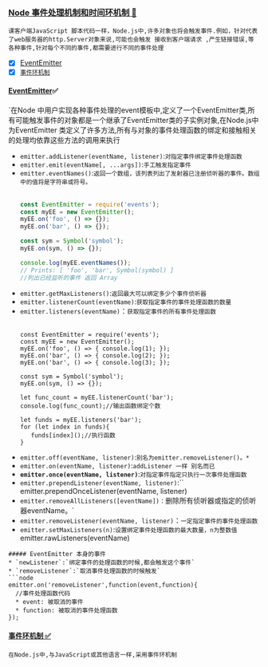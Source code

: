 ### [Node 事件处理机制和时间环机制 :maple_leaf: ](#top)<span id="top"></span>
`课客户端JavaScript 脚本代码一样，Node.js中,许多对象也将会触发事件.例如，针对代表了web服务器的http.Server对象来说,可能也会触发 接收到客户端请求
,产生链接错误,等各种事件,针对每个不同的事件,都需要进行不同的事件处理`
- [x] [EventEmitter](#EventEmitter)
- [x] [`事件环机制`](#Eventloop)

#### [EventEmitter](#):white_check_mark: <span id="EventEmitter"></span>	
`在Node 中用户实现各种事件处理的event模板中,定义了一个EventEmitter类,所有可能触发事件的对象都是一个继承了EventEmitter类的子实例对象,在Node.js中
为EventEmitter 类定义了许多方法,所有与对象的事件处理函数的绑定和接触相关的处理均依靠这些方法的调用来执行

* `emitter.addListener(eventName, listener)`:`对指定事件绑定事件处理函数`
* `emitter.emit(eventName[, ...args])`:`手工触发指定事件`
* `emitter.eventNames()`:`返回一个数组，该列表列出了发射器已注册侦听器的事件。数组中的值将是字符串或符号。`<br/><br/>
  ```javascript
  const EventEmitter = require('events');
  const myEE = new EventEmitter();
  myEE.on('foo', () => {});
  myEE.on('bar', () => {});

  const sym = Symbol('symbol');
  myEE.on(sym, () => {});

  console.log(myEE.eventNames());
  // Prints: [ 'foo', 'bar', Symbol(symbol) ]
  //列出已经监听的事件 返回 Array
  ```
* `emitter.getMaxListeners()`:`返回最大可以绑定多少个事件侦听器`
* `emitter.listenerCount(eventName)`:`获取指定事件的事件处理函数的数量`
* `emitter.listeners(eventName)`：`获取指定事件的所有事件处理函数` <br/><br/>
  ```node
  const EventEmitter = require('events');
  const myEE = new EventEmitter();
  myEE.on('foo', () => { console.log(1); });
  myEE.on('bar', () => { console.log(2); });
  myEE.on('bar', () => { console.log(3); });

  const sym = Symbol('symbol');
  myEE.on(sym, () => {});

  let func_count = myEE.listenerCount('bar');
  console.log(func_count);//输出函数绑定个数

  let funds = myEE.listeners('bar');
  for (let index in funds){
     funds[index]();//执行函数
  }
  ```
* `emitter.off(eventName, listener)`:`别名为emitter.removeListener()。*`
* `emitter.on(eventName, listener)`:`addListener 一样 别名而已`
* **`emitter.once(eventName, listener)`**:`对指定事件指定只执行一次事件处理函数`
* `emitter.prependListener(eventName, listener)`:``
emitter.prependOnceListener(eventName, listener)
* `emitter.removeAllListeners([eventName])：`删除所有侦听器或指定的侦听器eventName。`
* `emitter.removeListener(eventName, listener)`：`一定指定事件的事件处理函数`
* `emitter.setMaxListeners(n)`:`设置绑定事件处理函数的最大数量，n为整数值`
emitter.rawListeners(eventName)
```
##### EventEmitter 本身的事件
* `newListener`:`绑定事件的处理函数的时候,都会触发这个事件`
* `removeListener`:`取消事件处理函数的时候触发`
```node
emitter.on('removeListener',function(event,function){
  //事件处理函数代码
  * event: 被取消的事件
  * function: 被取消的事件处理函数
});
```
#### [事件环机制 :white_check_mark:](#) <span id="Eventloop"></span>	
`在Node.js中,与JavaScript或其他语言一样,采用事件环机制`<br/>
